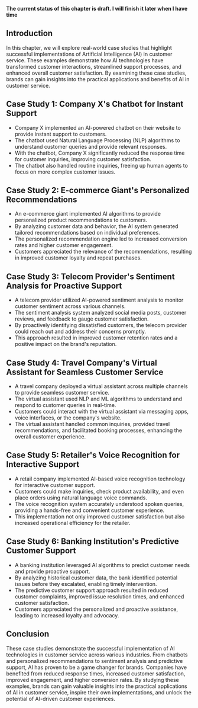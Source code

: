 **The current status of this chapter is draft. I will finish it later when I have time**

Introduction
------------

In this chapter, we will explore real-world case studies that highlight successful implementations of Artificial Intelligence (AI) in customer service. These examples demonstrate how AI technologies have transformed customer interactions, streamlined support processes, and enhanced overall customer satisfaction. By examining these case studies, brands can gain insights into the practical applications and benefits of AI in customer service.

Case Study 1: Company X's Chatbot for Instant Support
-----------------------------------------------------

* Company X implemented an AI-powered chatbot on their website to provide instant support to customers.
* The chatbot used Natural Language Processing (NLP) algorithms to understand customer queries and provide relevant responses.
* With the chatbot, Company X significantly reduced the response time for customer inquiries, improving customer satisfaction.
* The chatbot also handled routine inquiries, freeing up human agents to focus on more complex customer issues.

Case Study 2: E-commerce Giant's Personalized Recommendations
-------------------------------------------------------------

* An e-commerce giant implemented AI algorithms to provide personalized product recommendations to customers.
* By analyzing customer data and behavior, the AI system generated tailored recommendations based on individual preferences.
* The personalized recommendation engine led to increased conversion rates and higher customer engagement.
* Customers appreciated the relevance of the recommendations, resulting in improved customer loyalty and repeat purchases.

Case Study 3: Telecom Provider's Sentiment Analysis for Proactive Support
-------------------------------------------------------------------------

* A telecom provider utilized AI-powered sentiment analysis to monitor customer sentiment across various channels.
* The sentiment analysis system analyzed social media posts, customer reviews, and feedback to gauge customer satisfaction.
* By proactively identifying dissatisfied customers, the telecom provider could reach out and address their concerns promptly.
* This approach resulted in improved customer retention rates and a positive impact on the brand's reputation.

Case Study 4: Travel Company's Virtual Assistant for Seamless Customer Service
------------------------------------------------------------------------------

* A travel company deployed a virtual assistant across multiple channels to provide seamless customer service.
* The virtual assistant used NLP and ML algorithms to understand and respond to customer queries in real-time.
* Customers could interact with the virtual assistant via messaging apps, voice interfaces, or the company's website.
* The virtual assistant handled common inquiries, provided travel recommendations, and facilitated booking processes, enhancing the overall customer experience.

Case Study 5: Retailer's Voice Recognition for Interactive Support
------------------------------------------------------------------

* A retail company implemented AI-based voice recognition technology for interactive customer support.
* Customers could make inquiries, check product availability, and even place orders using natural language voice commands.
* The voice recognition system accurately understood spoken queries, providing a hands-free and convenient customer experience.
* This implementation not only improved customer satisfaction but also increased operational efficiency for the retailer.

Case Study 6: Banking Institution's Predictive Customer Support
---------------------------------------------------------------

* A banking institution leveraged AI algorithms to predict customer needs and provide proactive support.
* By analyzing historical customer data, the bank identified potential issues before they escalated, enabling timely intervention.
* The predictive customer support approach resulted in reduced customer complaints, improved issue resolution times, and enhanced customer satisfaction.
* Customers appreciated the personalized and proactive assistance, leading to increased loyalty and advocacy.

Conclusion
----------

These case studies demonstrate the successful implementation of AI technologies in customer service across various industries. From chatbots and personalized recommendations to sentiment analysis and predictive support, AI has proven to be a game changer for brands. Companies have benefited from reduced response times, increased customer satisfaction, improved engagement, and higher conversion rates. By studying these examples, brands can gain valuable insights into the practical applications of AI in customer service, inspire their own implementations, and unlock the potential of AI-driven customer experiences.

